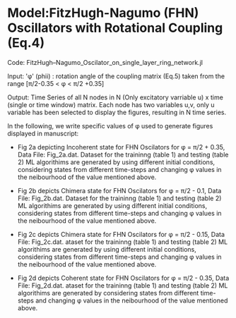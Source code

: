 # Model:FitzHugh-Nagumo (FHN) Oscillators with Rotational Coupling (Eq.4)

Code: FitzHugh–Nagumo_Oscilator_on_single_layer_ring_network.jl

Input:   'φ' (phii)  : rotation angle of the coupling matrix (Eq.5) taken from the range [π/2-0.35 < φ < π/2 +0.35]

Output: Time Series of all N nodes in N (Only excitatory varriable u) x time (single or time window) matrix. Each node has two variables u,v, only u variable has been selected to display the figures, resulting in N time series.

In the following, we write specific values of φ used to generate figures displayed in manuscript:

* Fig 2a depicting Incoherent state for FHN Oscilators for φ = π/2 + 0.35, Data File: Fig_2a.dat. Dataset for the traininng (table 1) and testing (table 2) ML algorithims are generated by using different initial conditions, considering states from different time-steps and changing φ values in the neibourhood of the value mentioned above.

* Fig 2b depicts Chimera state for FHN Oscilators for φ = π/2 - 0.1, Data File: Fig_2b.dat. Dataset for the traininng (table 1) and testing (table 2) ML algorithims are generated by using different initial conditions, considering states from different time-steps and changing φ values in the neibourhood of the value mentioned above.

* Fig 2c depicts Chimera state for FHN Oscilators for φ = π/2 - 0.15, Data File: Fig_2c.dat. ataset for the traininng (table 1) and testing (table 2) ML algorithims are generated by using different initial conditions, considering states from different time-steps and changing φ values in the neibourhood of the value mentioned above.

* Fig 2d depicts Coherent state for FHN Oscilators for φ = π/2 - 0.35, Data File: Fig_2d.dat. ataset for the traininng (table 1) and testing (table 2) ML algorithims are generated by considering states from different time-steps and changing φ values in the neibourhood of the value mentioned above.

